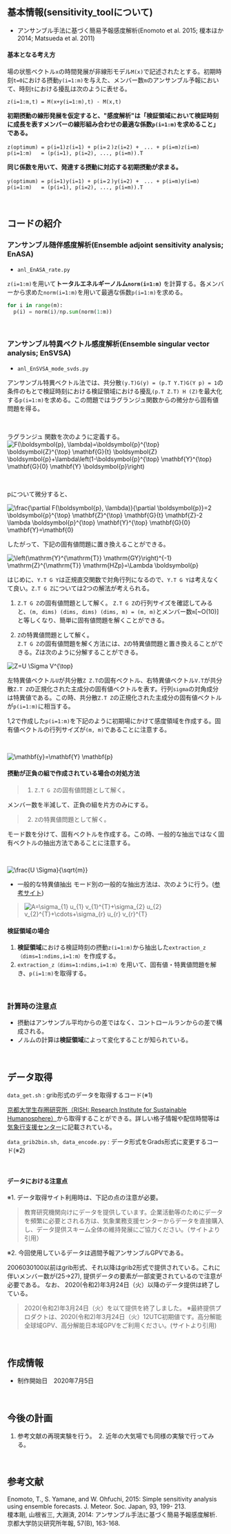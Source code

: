 ## 基本情報(sensitivity_toolについて)
- アンサンブル手法に基づく簡易予報感度解析(Enomoto et al. 2015; 榎本ほか 2014; Matsueda et al. 2011)

#### 基本となる考え方

場の状態ベクトル`x`の時間発展が非線形モデル`M(x)`で記述されたとする。初期時刻`t=0`における摂動`y(i=1:m)`を与えた、メンバー数`m`のアンサンブル予報において、時刻`t`における擾乱は次のように表せる。

```
z(i=1:m,t) = M(x+y(i=1:m),t) - M(x,t)
```

**初期摂動の線形発展を仮定すると、"感度解析"は「検証領域において検証時刻に成長を表すメンバーの線形組み合わせの最適な係数`p(i=1:m)`を求めること」である。**

```
z(optimum) = p(i=1)z(i=1) + p(i=２)z(i=2) +　... + p(i=m)z(i=m)
p(i=1:m)   = (p(i=1), p(i=2), ..., p(i=m)).T
```
**同じ係数を用いて、発達する摂動に対応する初期摂動が求まる。**

```
y(optimum) = p(i=1)y(i=1) + p(i=２)y(i=2) +　... + p(i=m)y(i=m)
p(i=1:m)   = (p(i=1), p(i=2), ..., p(i=m)).T
```

<br>

## コードの紹介
### アンサンブル随伴感度解析(Ensemble adjoint sensitivity analysis; EnASA)  
- `anl_EnASA_rate.py` 

`z(i=1:m)`を用いて**トータルエネルギーノルム`norm(i=1:m)`** を計算する。各メンバーから求めた`norm(i=1:m)`を用いて最適な係数`p(i=1:m)`を求める。

```python
for i in range(m):
  p(i) = norm(i)/np.sum(norm(1:m))
```

<br>

### アンサンブル特異ベクトル感度解析(Ensemble singular vector analysis; EnSVSA)  
- `anl_EnSVSA_mode_svds.py`

アンサンブル特異ベクトル法では、共分散`(y.T)G(y) = (p.T Y.T)G(Y p) = 1`の条件のもとで検証時刻における検証領域における擾乱`(p.T Z.T) H (Z)`を最大化する`p(i=1:m)`を求める。この問題ではラグランジュ関数からの微分から固有値問題を得る。

<br>

ラグランジュ 関数を次のように定義する。  
![F(\boldsymbol{p}, \lambda)=\boldsymbol{p}^{\top} \boldsymbol{Z}^{\top} \mathbf{G}_{t} \boldsymbol{Z} \boldsymbol{p}+\lambda\left(1-\boldsymbol{p}^{\top} \mathbf{Y}^{\top} \mathbf{G}_{0} \mathbf{Y} \boldsymbol{p}\right)](https://render.githubusercontent.com/render/math?math=%5Clarge+%5Cdisplaystyle+F%28%5Cboldsymbol%7Bp%7D%2C+%5Clambda%29%3D%5Cboldsymbol%7Bp%7D%5E%7B%5Ctop%7D+%5Cboldsymbol%7BZ%7D%5E%7B%5Ctop%7D+%5Cmathbf%7BG%7D_%7Bt%7D+%5Cboldsymbol%7BZ%7D+%5Cboldsymbol%7Bp%7D%2B%5Clambda%5Cleft%281-%5Cboldsymbol%7Bp%7D%5E%7B%5Ctop%7D+%5Cmathbf%7BY%7D%5E%7B%5Ctop%7D+%5Cmathbf%7BG%7D_%7B0%7D+%5Cmathbf%7BY%7D+%5Cboldsymbol%7Bp%7D%5Cright%29)

<br>

pについて微分すると、

![\frac{\partial F(\boldsymbol{p}, \lambda)}{\partial \boldsymbol{p}}=2 \boldsymbol{p}^{\top} \mathbf{Z}^{\top} \mathbf{G}_{t} \mathbf{Z}-2 \lambda \boldsymbol{p}^{\top} \mathbf{Y}^{\top} \mathbf{G}_{0} \mathbf{Y}=\mathbf{0}](https://render.githubusercontent.com/render/math?math=%5Clarge+%5Cdisplaystyle+%5Cfrac%7B%5Cpartial+F%28%5Cboldsymbol%7Bp%7D%2C+%5Clambda%29%7D%7B%5Cpartial+%5Cboldsymbol%7Bp%7D%7D%3D2+%5Cboldsymbol%7Bp%7D%5E%7B%5Ctop%7D+%5Cmathbf%7BZ%7D%5E%7B%5Ctop%7D+%5Cmathbf%7BG%7D_%7Bt%7D+%5Cmathbf%7BZ%7D-2+%5Clambda+%5Cboldsymbol%7Bp%7D%5E%7B%5Ctop%7D+%5Cmathbf%7BY%7D%5E%7B%5Ctop%7D+%5Cmathbf%7BG%7D_%7B0%7D+%5Cmathbf%7BY%7D%3D%5Cmathbf%7B0%7D)

したがって、下記の固有値問題に置き換えることができる。

![\left(\mathrm{Y}^{\mathrm{T}} \mathrm{GY}\right)^{-1} \mathrm{Z}^{\mathrm{T}} \mathrm{HZp}=\Lambda \boldsymbol{p}](https://render.githubusercontent.com/render/math?math=%5Clarge+%5Cdisplaystyle+%5Cleft%28%5Cmathrm%7BY%7D%5E%7B%5Cmathrm%7BT%7D%7D+%5Cmathrm%7BGY%7D%5Cright%29%5E%7B-1%7D+%5Cmathrm%7BZ%7D%5E%7B%5Cmathrm%7BT%7D%7D+%5Cmathrm%7BHZp%7D%3D%5CLambda+%5Cboldsymbol%7Bp%7D)

はじめに、`Y.T G Y`は正規直交関数で対角行列になるので、`Y.T G Y`は考えなくて良い。`Z.T G Z`については2つの解法が考えられる。   

1. `Z.T G Z`の固有値問題として解く。 
`Z.T G Z`の行列サイズを確認してみると、`(m, dims) (dims, dims) (dims, m) = (m, m)`とメンバー数`m`[~O(10)]と等しくなり、簡単に固有値問題を解くことができる。

2. `Z`の特異値問題として解く。  
`Z.T G Z`の固有値問題を解く方法には、`Z`の特異値問題と置き換えることができる。Zは次のように分解することができる。  

![Z=U \Sigma V^{\top}](https://render.githubusercontent.com/render/math?math=%5Clarge+%5Cdisplaystyle+Z%3DU+%5CSigma+V%5E%7B%5Ctop%7D)

左特異値ベクトル`U`が共分散`Z Z.T`の固有ベクトル、右特異値ベクトル`V.T`が共分散`Z.T Z`の正規化された主成分の固有値ベクトルを表す。行列`sigma`の対角成分は特異値である。この時、共分散`Z.T Z`の正規化された主成分の固有値ベクトルが`p(i=1:m)`に相当する。  

1,2で作成した`p(i=1:m)`を下記のように初期場にかけて感度領域を作成する。固有値ベクトルの行列サイズが`(m, m)`であることに注意する。  

<br>

![\mathbf{y}=\mathbf{Y} \mathbf{p}](https://render.githubusercontent.com/render/math?math=%5Clarge+%5Cdisplaystyle+%5Cmathbf%7Bx%7D%3D%5Cmathbf%7BY%7D+%5Cmathbf%7Bp%7D)

#### 摂動が正負の組で作成されている場合の対処方法
> 1. `Z.T G Z`の固有値問題として解く。  

メンバー数を半減して、正負の組を片方のみにする。

> 2. `Z`の特異値問題として解く。  

モード数を分けて、固有ベクトルを作成する。この時、一般的な抽出ではなく固有ベクトルの抽出方法であることに注意する。  

<br>

![\frac{U \Sigma}{\sqrt{m}}](https://render.githubusercontent.com/render/math?math=%5Clarge+%5Cdisplaystyle+%5Cfrac%7BU+%5CSigma%7D%7B%5Csqrt%7Bm%7D%7D)

- 一般的な特異値抽出
モード別の一般的な抽出方法は、次のように行う。([参考サイト](https://thinkit.co.jp/article/16884))
> ![A=\sigma_{1} u_{1} v_{1}^{T}+\sigma_{2} u_{2} v_{2}^{T}+\cdots+\sigma_{r} u_{r} v_{r}^{T}](https://render.githubusercontent.com/render/math?math=%5Clarge+%5Cdisplaystyle+A%3D%5Csigma_%7B1%7D+u_%7B1%7D+v_%7B1%7D%5E%7BT%7D%2B%5Csigma_%7B2%7D+u_%7B2%7D+v_%7B2%7D%5E%7BT%7D%2B%5Ccdots%2B%5Csigma_%7Br%7D+u_%7Br%7D+v_%7Br%7D%5E%7BT%7D)

#### 検証領域の場合

1. **検証領域**における検証時刻の摂動`z(i=1:m)`から抽出した`extraction_z（dims=1:ndims,i=1:m）`を作成する。  
2. `extraction_z（dims=1:ndims,i=1:m）`を用いて、固有値・特異値問題を解き、`p(i=1:m)`を取得する。

<br>

### 計算時の注意点

- 摂動はアンサンブル平均からの差ではなく、コントロールランからの差で構成される。  
- ノルムの計算は**検証領域**によって変化することが知られている。

<br>

## データ取得
`data_get.sh` : grib形式のデータを取得するコード(※1)

[京都大学生存圏研究所（RISH: Research Institute for Sustainable Humanosphere）](http://database.rish.kyoto-u.ac.jp/arch/jmadata/gpv-original.html)から取得することができる。詳しい格子情報や配信時間等は[気象行支援センター](http://database.rish.kyoto-u.ac.jp/arch/jmadata/gpv-original.html)に記載されている。

`data_grib2bin.sh, data_encode.py` : データ形式をGrads形式に変更するコード(※2)

<br>

#### データにおける注意点
※1. データ取得サイト利用時は、下記の点の注意が必要。
>教育研究機関向けにデータを提供しています。企業活動等のためにデータを頻繁に必要とされる方は、気象業務支援センターからデータを直接購入し、データ提供スキーム全体の維持発展にご協力ください。（サイトより引用）

※2. 今回使用しているデータは週間予報アンサンブルGPVである。

2006030100以前はgrib形式、それ以降はgrib2形式で提供されている。これに伴いメンバー数が(25→27), 提供データの要素が一部変更されているので注意が必要である。
なお、 2020(令和2)年3月24日（火）以降のデータ提供は終了している。

>2020(令和2)年3月24日（火）を以て提供を終了しました。
>※最終提供プロダクトは、2020(令和2)年3月24日（火）12UTC初期値です。高分解能全球域GPV、高分解能日本域GPVをご利用ください。(サイトより引用)

<br>

## 作成情報
- 制作開始日　2020年7月5日

<br>

## 今後の計画
1. 参考文献の再現実験を行う。　2. 近年の大気場でも同様の実験で行ってみる。 

<br>

## 参考文献
Enomoto, T., S. Yamane, and W. Ohfuchi, 2015: Simple sensitivity analysis using ensemble forecasts. J. Meteor. Soc. Japan, 93, 199-	213.  
榎本剛, 山根省三, 大淵済, 2014: アンサンブル手法に基づく簡易予報感度解析. 京都大学防災研究所年報, 57(B), 163-168. 
